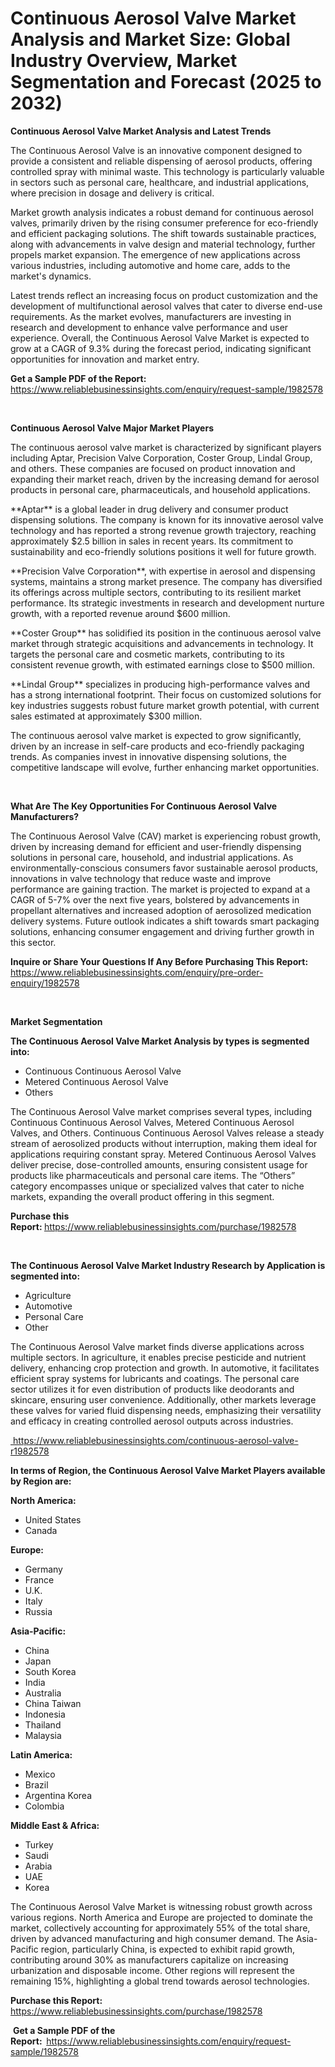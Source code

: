<p><h1>Continuous Aerosol Valve Market Analysis and Market Size: Global Industry Overview, Market Segmentation and Forecast (2025 to 2032)</h1></p><p><strong>Continuous Aerosol Valve Market Analysis and Latest Trends</strong></p>
<p><p>The Continuous Aerosol Valve is an innovative component designed to provide a consistent and reliable dispensing of aerosol products, offering controlled spray with minimal waste. This technology is particularly valuable in sectors such as personal care, healthcare, and industrial applications, where precision in dosage and delivery is critical. </p><p>Market growth analysis indicates a robust demand for continuous aerosol valves, primarily driven by the rising consumer preference for eco-friendly and efficient packaging solutions. The shift towards sustainable practices, along with advancements in valve design and material technology, further propels market expansion. The emergence of new applications across various industries, including automotive and home care, adds to the market's dynamics.</p><p>Latest trends reflect an increasing focus on product customization and the development of multifunctional aerosol valves that cater to diverse end-use requirements. As the market evolves, manufacturers are investing in research and development to enhance valve performance and user experience. Overall, the Continuous Aerosol Valve Market is expected to grow at a CAGR of 9.3% during the forecast period, indicating significant opportunities for innovation and market entry.</p></p>
<p><strong>Get a Sample PDF of the Report:&nbsp;</strong> <a href="https://www.reliablebusinessinsights.com/enquiry/request-sample/1982578?utm_campaign=75&utm_medium=2&utm_source=Github&utm_content=ia&utm_term=12042025&utm_id=continuous-aerosol-valve">https://www.reliablebusinessinsights.com/enquiry/request-sample/1982578</a></p>
<p>&nbsp;</p>
<p><strong>Continuous Aerosol Valve Major Market Players</strong></p>
<p><p>The continuous aerosol valve market is characterized by significant players including Aptar, Precision Valve Corporation, Coster Group, Lindal Group, and others. These companies are focused on product innovation and expanding their market reach, driven by the increasing demand for aerosol products in personal care, pharmaceuticals, and household applications.</p><p>**Aptar** is a global leader in drug delivery and consumer product dispensing solutions. The company is known for its innovative aerosol valve technology and has reported a strong revenue growth trajectory, reaching approximately $2.5 billion in sales in recent years. Its commitment to sustainability and eco-friendly solutions positions it well for future growth.</p><p>**Precision Valve Corporation**, with expertise in aerosol and dispensing systems, maintains a strong market presence. The company has diversified its offerings across multiple sectors, contributing to its resilient market performance. Its strategic investments in research and development nurture growth, with a reported revenue around $600 million.</p><p>**Coster Group** has solidified its position in the continuous aerosol valve market through strategic acquisitions and advancements in technology. It targets the personal care and cosmetic markets, contributing to its consistent revenue growth, with estimated earnings close to $500 million. </p><p>**Lindal Group** specializes in producing high-performance valves and has a strong international footprint. Their focus on customized solutions for key industries suggests robust future market growth potential, with current sales estimated at approximately $300 million.</p><p>The continuous aerosol valve market is expected to grow significantly, driven by an increase in self-care products and eco-friendly packaging trends. As companies invest in innovative dispensing solutions, the competitive landscape will evolve, further enhancing market opportunities.</p></p>
<p>&nbsp;</p>
<p><strong>What Are The Key Opportunities For Continuous Aerosol Valve Manufacturers?</strong></p>
<p><p>The Continuous Aerosol Valve (CAV) market is experiencing robust growth, driven by increasing demand for efficient and user-friendly dispensing solutions in personal care, household, and industrial applications. As environmentally-conscious consumers favor sustainable aerosol products, innovations in valve technology that reduce waste and improve performance are gaining traction. The market is projected to expand at a CAGR of 5-7% over the next five years, bolstered by advancements in propellant alternatives and increased adoption of aerosolized medication delivery systems. Future outlook indicates a shift towards smart packaging solutions, enhancing consumer engagement and driving further growth in this sector.</p></p>
<p><strong>Inquire or Share Your Questions If Any Before Purchasing This Report:</strong> <a href="https://www.reliablebusinessinsights.com/enquiry/pre-order-enquiry/1982578?utm_campaign=75&utm_medium=2&utm_source=Github&utm_content=ia&utm_term=12042025&utm_id=continuous-aerosol-valve">https://www.reliablebusinessinsights.com/enquiry/pre-order-enquiry/1982578</a></p>
<p>&nbsp;</p>
<p><strong>Market Segmentation</strong></p>
<p><strong>The Continuous Aerosol Valve Market Analysis by types is segmented into:</strong></p>
<p><ul><li>Continuous Continuous Aerosol Valve</li><li>Metered Continuous Aerosol Valve</li><li>Others</li></ul></p>
<p><p>The Continuous Aerosol Valve market comprises several types, including Continuous Continuous Aerosol Valves, Metered Continuous Aerosol Valves, and Others. Continuous Continuous Aerosol Valves release a steady stream of aerosolized products without interruption, making them ideal for applications requiring constant spray. Metered Continuous Aerosol Valves deliver precise, dose-controlled amounts, ensuring consistent usage for products like pharmaceuticals and personal care items. The “Others” category encompasses unique or specialized valves that cater to niche markets, expanding the overall product offering in this segment.</p></p>
<p><strong>Purchase this Report:&nbsp;</strong><a href="https://www.reliablebusinessinsights.com/purchase/1982578?utm_campaign=75&utm_medium=2&utm_source=Github&utm_content=ia&utm_term=12042025&utm_id=continuous-aerosol-valve">https://www.reliablebusinessinsights.com/purchase/1982578</a></p>
<p>&nbsp;</p>
<p><strong>The Continuous Aerosol Valve Market Industry Research by Application is segmented into:</strong></p>
<p><ul><li>Agriculture</li><li>Automotive</li><li>Personal Care</li><li>Other</li></ul></p>
<p><p>The Continuous Aerosol Valve market finds diverse applications across multiple sectors. In agriculture, it enables precise pesticide and nutrient delivery, enhancing crop protection and growth. In automotive, it facilitates efficient spray systems for lubricants and coatings. The personal care sector utilizes it for even distribution of products like deodorants and skincare, ensuring user convenience. Additionally, other markets leverage these valves for varied fluid dispensing needs, emphasizing their versatility and efficacy in creating controlled aerosol outputs across industries.</p></p>
<p><a href="https://www.reliablebusinessinsights.com/continuous-aerosol-valve-r1982578?utm_campaign=75&utm_medium=2&utm_source=Github&utm_content=ia&utm_term=12042025&utm_id=continuous-aerosol-valve">&nbsp;https://www.reliablebusinessinsights.com/continuous-aerosol-valve-r1982578</a></p>
<p><strong>In terms of Region, the Continuous Aerosol Valve Market Players available by Region are:</strong></p>
<p>
    <p> <strong> North America: </strong>
        <ul>
            <li>United States</li>
            <li>Canada</li>
        </ul>
        </p> 
    <p> <strong> Europe: </strong>
        <ul>
            <li>Germany</li>
            <li>France</li>
            <li>U.K.</li>
            <li>Italy</li>
            <li>Russia</li>
        </ul>
        </p> 
    <p> <strong> Asia-Pacific: </strong>
        <ul>
            <li>China</li>
            <li>Japan</li>
            <li>South Korea</li>
            <li>India</li>
            <li>Australia</li>
            <li>China Taiwan</li>
            <li>Indonesia</li>
            <li>Thailand</li>
            <li>Malaysia</li>
        </ul>
        </p> 
    <p> <strong> Latin America: </strong>
        <ul>
            <li>Mexico</li>
            <li>Brazil</li>
            <li>Argentina Korea</li>
            <li>Colombia</li>
        </ul>
        </p> 
    <p> <strong> Middle East & Africa: </strong>
        <ul>
            <li>Turkey</li>
            <li>Saudi</li>
            <li>Arabia</li>
            <li>UAE</li>
            <li>Korea</li>
        </ul>
    </p>
    </p>
<p><p>The Continuous Aerosol Valve Market is witnessing robust growth across various regions. North America and Europe are projected to dominate the market, collectively accounting for approximately 55% of the total share, driven by advanced manufacturing and high consumer demand. The Asia-Pacific region, particularly China, is expected to exhibit rapid growth, contributing around 30% as manufacturers capitalize on increasing urbanization and disposable income. Other regions will represent the remaining 15%, highlighting a global trend towards aerosol technologies.</p></p>
<p><strong>Purchase this Report: </strong><a href="https://www.reliablebusinessinsights.com/purchase/1982578?utm_campaign=75&utm_medium=2&utm_source=Github&utm_content=ia&utm_term=12042025&utm_id=continuous-aerosol-valve">https://www.reliablebusinessinsights.com/purchase/1982578</a></p>
<p>&nbsp;<strong>Get a Sample PDF of the Report:&nbsp;&nbsp;</strong><a href="https://www.reliablebusinessinsights.com/enquiry/request-sample/1982578?utm_campaign=75&utm_medium=2&utm_source=Github&utm_content=ia&utm_term=12042025&utm_id=continuous-aerosol-valve">https://www.reliablebusinessinsights.com/enquiry/request-sample/1982578</a></p>
<p><strong></strong></p>
<p><p></p><p></p><p></p></p>